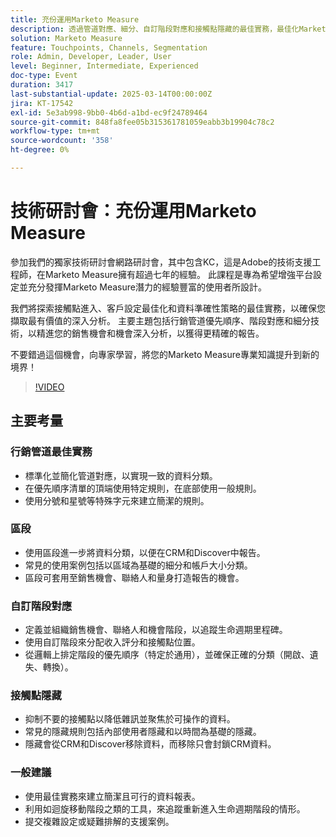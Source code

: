 ```yaml
---
title: 充份運用Marketo Measure
description: 透過管道對應、細分、自訂階段對應和接觸點隱藏的最佳實務，最佳化Marketo Measure。 使用特定規則、依邏輯分類資料及排列階段優先順序。 抑制不需要的接觸點，以清除資料。 善用迴旋移動階段等工具，並針對複雜設定提交支援案例。 存取Adobe的「體驗」頁面上的工作階段錄影。
solution: Marketo Measure
feature: Touchpoints, Channels, Segmentation
role: Admin, Developer, Leader, User
level: Beginner, Intermediate, Experienced
doc-type: Event
duration: 3417
last-substantial-update: 2025-03-14T00:00:00Z
jira: KT-17542
exl-id: 5e3ab998-9bb0-4b6d-a1bd-ec9f24789464
source-git-commit: 848fa8fee05b315361781059eabb3b19904c78c2
workflow-type: tm+mt
source-wordcount: '358'
ht-degree: 0%

---
```


# 技術研討會：充份運用Marketo Measure

參加我們的獨家技術研討會網路研討會，其中包含KC，這是Adobe的技術支援工程師，在Marketo Measure擁有超過七年的經驗。 此課程是專為希望增強平台設定並充分發揮Marketo Measure潛力的經驗豐富的使用者所設計。

我們將探索接觸點進入、客戶設定最佳化和資料準確性策略的最佳實務，以確保您擷取最有價值的深入分析。 主要主題包括行銷管道優先順序、階段對應和細分技術，以精進您的銷售機會和機會深入分析，以獲得更精確的報告。

不要錯過這個機會，向專家學習，將您的Marketo Measure專業知識提升到新的境界！

>[!VIDEO](https://video.tv.adobe.com/v/3451661/?learn=on&enablevpops)

## 主要考量

### 行銷管道最佳實務

* 標準化並簡化管道對應，以實現一致的資料分類。
* 在優先順序清單的頂端使用特定規則，在底部使用一般規則。
* 使用分號和星號等特殊字元來建立簡潔的規則。

### 區段

* 使用區段進一步將資料分類，以便在CRM和Discover中報告。
* 常見的使用案例包括以區域為基礎的細分和帳戶大小分類。
* 區段可套用至銷售機會、聯絡人和量身打造報告的機會。

### 自訂階段對應

* 定義並組織銷售機會、聯絡人和機會階段，以追蹤生命週期里程碑。
* 使用自訂階段來分配收入評分和接觸點位置。
* 從邏輯上排定階段的優先順序（特定於通用），並確保正確的分類（開啟、遺失、轉換）。

### 接觸點隱藏

* 抑制不要的接觸點以降低雜訊並聚焦於可操作的資料。
* 常見的隱藏規則包括內部使用者隱藏和以時間為基礎的隱藏。
* 隱藏會從CRM和Discover移除資料，而移除只會封鎖CRM資料。

### 一般建議

* 使用最佳實務來建立簡潔且可行的資料報表。
* 利用如迴旋移動階段之類的工具，來追蹤重新進入生命週期階段的情形。
* 提交複雜設定或疑難排解的支援案例。
